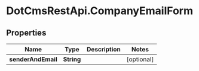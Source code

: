 # DotCmsRestApi.CompanyEmailForm

## Properties

Name | Type | Description | Notes
------------ | ------------- | ------------- | -------------
**senderAndEmail** | **String** |  | [optional] 



